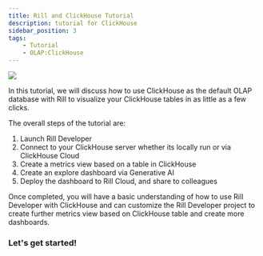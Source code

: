 ```yaml
---
title: Rill and ClickHouse Tutorial
description: tutorial for ClickHouse
sidebar_position: 3
tags:
    - Tutorial
    - OLAP:ClickHouse
---
```


<img src = '/img/tutorials/ch/clickhouse-rill.png' class='rounded-gif' />
<br />


In this tutorial, we will discuss how to use ClickHouse as the default OLAP database with Rill to visualize your ClickHouse tables in as little as a few clicks. 

The overall steps of the tutorial are:
1. Launch Rill Developer
2. Connect to your ClickHouse server whether its locally run or via ClickHouse Cloud
3. Create a metrics view based on a table in ClickHouse
4. Create an explore dashboard via Generative AI
5. Deploy the dashboard to Rill Cloud, and share to colleagues

Once completed, you will have a basic understanding of how to use Rill Developer with ClickHouse and can customize the Rill Developer project to create further metrics view based on ClickHouse table and create more dashboards. 

### Let's get started!